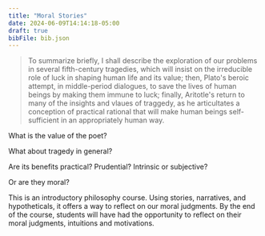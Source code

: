 ```yaml
---
title: "Moral Stories"
date: 2024-06-09T14:14:18-05:00
draft: true
bibFile: bib.json
---
```


> To summarize briefly, I shall describe the exploration of our problems in several fifth-century tragedies, which will insist on the irreducible role of luck in shaping human life and its value; then, Plato's beroic attempt, in middle-period dialogues, to save the lives of human beings by making them immune to luck; finally, Aritotle's return to many of the insights and vlaues of traggedy, as he articultates a conception of practical rational that will make human beings self-sufficient in an appropriately human way.

What is the value of the poet?

What about tragedy in general?

Are its benefits practical? Prudential? Intrinsic or subjective?

Or are they moral?

This is an introductory philosophy course. Using stories, narratives, and hypotheticals, it offers a way to reflect on our moral judgments. By the end of the course, students will have had the opportunity to reflect on their moral judgments, intuitions and motivations.
